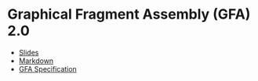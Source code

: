 Graphical Fragment Assembly (GFA) 2.0
================================================================================

+ [Slides](http://sjackman.ca/gfa2-slides/)
+ [Markdown](gfa2-slides.md)
+ [GFA Specification](https://github.com/GFA-spec/GFA-spec)
